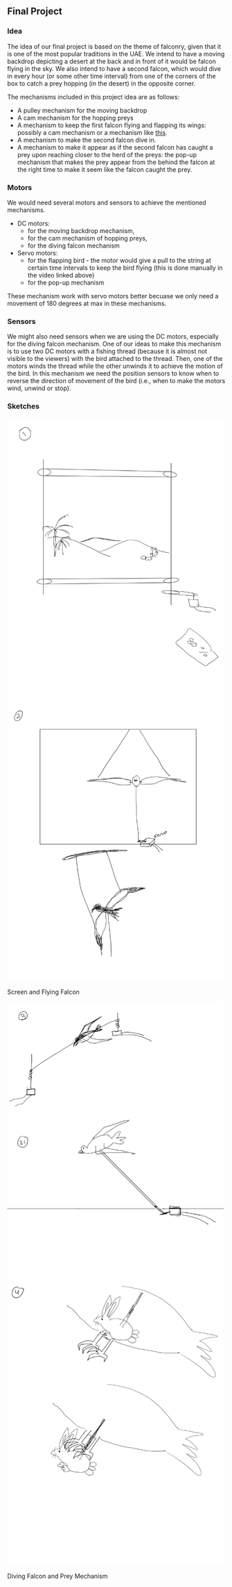 ## Final Project

### Idea

The idea of our final project is based on the theme of falconry, given that it is one of the most popular traditions in the UAE. We intend to have a moving backdrop depicting a desert at the back and in front of it would be falcon flying in the sky. We also intend to have a second falcon, which would dive in every hour (or some other time interval) from one of the corners of the box to catch a prey hopping (in the desert) in the opposite corner.

The mechanisms included in this project idea are as follows:

- A pulley mechanism for the moving backdrop
- A cam mechanism for the hopping preys
- A mechanism to keep the first falcon flying and flapping its wings: possibly a cam mechanism or a mechanism like [this](https://www.youtube.com/watch?v=Psu7wE6I680).
- A mechanism to make the second falcon dive in.
- A mechanism to make it appear as if the second falcon has caught a prey upon reaching closer to the herd of the preys: the pop-up mechanism that makes the prey appear from the behind the falcon at the right time to make it seem like the falcon caught the prey.

### Motors

We would need several motors and sensors to achieve the mentioned mechanisms. 

- DC motors:
    - for the moving backdrop mechanism, 
    - for the cam mechanism of hopping preys, 
    - for the diving falcon mechanism
- Servo motors: 
    - for the flapping bird - the motor would give a pull to the string at certain time intervals to keep the bird flying (this is done manually in the video linked above)
    - for the pop-up mechanism
    
These mechanism work with servo motors better becuase we only need a movement of 180 degrees at max in these mechanisms.

### Sensors

We might also need sensors when we are using the DC motors, especially for the diving falcon mechanism. One of our ideas to make this mechanism is to use two DC motors with a fishing thread (because it is almost not visible to the viewers) with the bird attached to the thread. Then, one of the motors winds the thread while the other unwinds it to achieve the motion of the bird. In this mechanism we need the position sensors to know when to reverse the direction of movement of the bird (i.e., when to make the motors wind, unwind or stop).

### Sketches

<div display=inline-flex>
<img src="./Assets/Images/screen.jpg" width="500">
<img src="Assets/Images/flying-falcon.jpg" width="500">
</div>

Screen and Flying Falcon

<div display=inline-flex>
<img src="./Assets/Images/dipping-falcon.jpg" width="500">
<img src="Assets/Images/prey-mechanism.jpg" width="500">
</div>

Diving Falcon and Prey Mechanism
